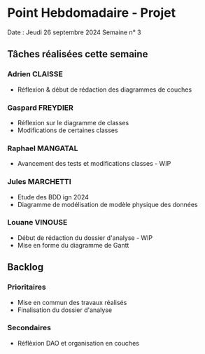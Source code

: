 # Point Hebdomadaire - Projet 

Date : Jeudi 26 septembre 2024
Semaine n° 3

## Tâches réalisées cette semaine

### Adrien CLAISSE
- Réflexion & début de rédaction des diagrammes de couches

### Gaspard FREYDIER 
-  Réflexion sur le diagramme de classes
-  Modifications de certaines classes

### Raphael MANGATAL
- Avancement des tests et modifications classes - WIP

### Jules MARCHETTI
- Etude des BDD ign 2024
- Diagramme de modélisation de modèle physique des données

### Louane VINOUSE
- Début de rédaction du dossier d'analyse - WIP
- Mise en forme du diagramme de Gantt

## Backlog

### Prioritaires
- Mise en commun des travaux réalisés
- Finalisation du dossier d'analyse

### Secondaires
- Réflèxion DAO et organisation en couches
